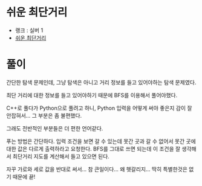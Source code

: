 # 쉬운 최단거리

- 랭크 : 실버 1
- [쉬운 최단거리](https://www.acmicpc.net/problem/14940)

# 풀이

간단한 탐색 문제인데, 그냥 탐색은 아니고 거리 정보를 들고 있어야하는 탐색 문제였다.

최단 거리에 대한 정보를 들고 있어야하기 때문에 BFS를 이용해서 풀어야했다.

C++로 풀다가 Python으로 풀려고 하니,  Python 입력을 어떻게 써야 좋은지 감이 잘 안잡혀서... 그 부분은 좀 불편했다.

그래도 전반적인 부분들은 더 편한 언어같다.

푸는 방법은 간단하다. 입력 조건을 보면 갈 수 있는데 못간 곳과 갈 수 없어서 못간 곳에 대한 값은 다르게 출력하라고 요청한다. BFS를 그대로 쓰면 되는데 이 조건을 잘 생각해서 최단거리 지도를 계산해서 들고 있으면 된다.

자꾸 가로와 세로 값을 반대로 써서... 참 큰일이다... 왜 헷갈리지...
딱히 특별한것은 없기 때문에 끝!